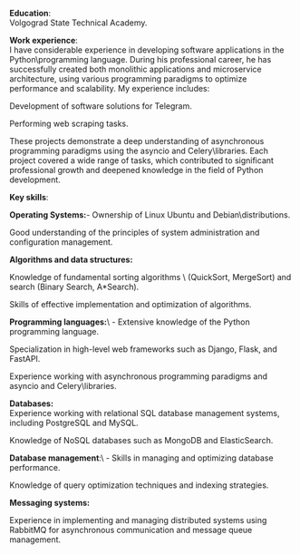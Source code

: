 **Education**: </br>
Volgograd State Technical Academy. </br>

**Work experience**: </br>
I have considerable experience in developing software applications in the Python\programming language. During his professional career, he has successfully created both monolithic applications and microservice architecture, using various programming paradigms to optimize performance and scalability. My experience includes: </br>

Development of software solutions for Telegram.</br>

Performing web scraping tasks.</br>

These projects demonstrate a deep understanding of asynchronous programming paradigms using the asyncio and Celery\libraries. Each project covered a wide range of tasks, which contributed to significant professional growth and deepened knowledge in the field of Python development.</br>

**Key skills**:</br>

**Operating Systems:**- Ownership of Linux Ubuntu and Debian\distributions.</br>

Good understanding of the principles of system administration and configuration management.</br>

**Algorithms and data structures:** </br>

Knowledge of fundamental sorting algorithms \ (QuickSort, MergeSort) and search (Binary Search, A*Search).</br>

Skills of effective implementation and optimization of algorithms.</br>

**Programming languages:**\ - Extensive knowledge of the Python programming language.</br>

Specialization in high-level web frameworks such as Django, Flask, and FastAPI.</br>

Experience working with asynchronous programming paradigms and asyncio and Celery\libraries.</br>

**Databases:** </br>
Experience working with relational SQL database management systems, including PostgreSQL and MySQL.</br>

Knowledge of NoSQL databases such as MongoDB and ElasticSearch.</br>

**Database management**:\ - Skills in managing and optimizing database performance.</br>

Knowledge of query optimization techniques and indexing strategies.</br>

**Messaging systems:** </br>

Experience in implementing and managing distributed systems using RabbitMQ for asynchronous communication and message queue management.</br>
